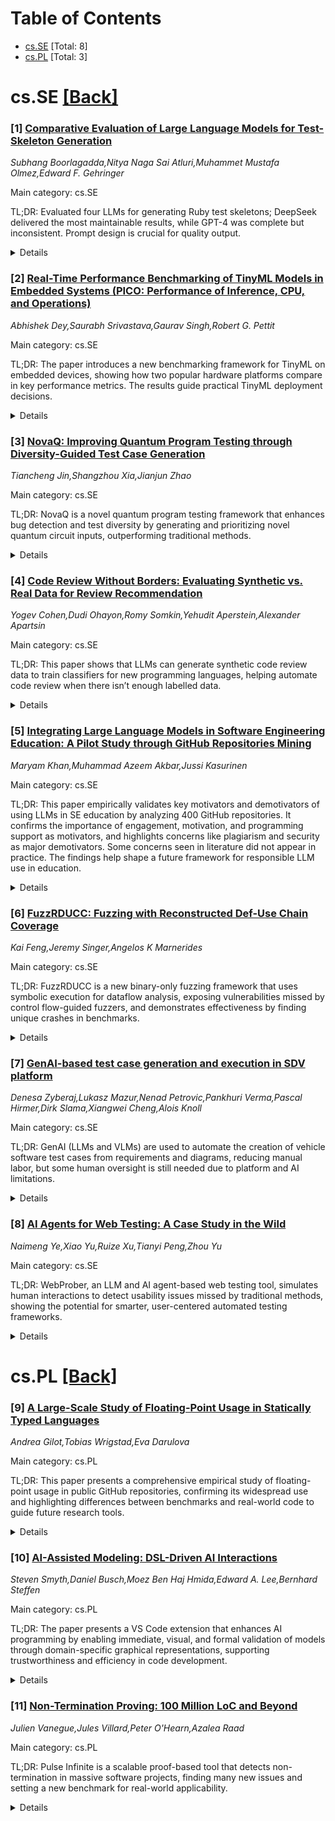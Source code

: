 <div id=toc></div>

# Table of Contents

- [cs.SE](#cs.SE) [Total: 8]
- [cs.PL](#cs.PL) [Total: 3]


<div id='cs.SE'></div>

# cs.SE [[Back]](#toc)

### [1] [Comparative Evaluation of Large Language Models for Test-Skeleton Generation](https://arxiv.org/abs/2509.04644)
*Subhang Boorlagadda,Nitya Naga Sai Atluri,Muhammet Mustafa Olmez,Edward F. Gehringer*

Main category: cs.SE

TL;DR: Evaluated four LLMs for generating Ruby test skeletons; DeepSeek delivered the most maintainable results, while GPT-4 was complete but inconsistent. Prompt design is crucial for quality output.


<details>
  <summary>Details</summary>
Motivation: Manual creation of test skeletons for TDD is time-consuming and prone to errors, especially for students and large development teams. Automating this process using LLMs could improve efficiency and consistency.

Method: The study evaluates four LLMs (GPT-4, DeepSeek-Chat, Llama4-Maverick, Gemma2-9B) on their ability to generate RSpec test skeletons for a Ruby class. Outputs were assessed via static analysis and blind expert review on criteria such as correctness, clarity, maintainability, and best practice alignment.

Result: DeepSeek-Chat generated the most maintainable and well-structured skeletons. GPT-4 produced outputs that were more complete but less consistent with conventions. Differences in code structure interpretation and prompt/context effects were observed across models.

Conclusion: Key factors influencing LLM output quality for test skeleton generation are prompt design and contextual input. While some models (DeepSeek) excel in maintainability, others (GPT-4) may require further refinement for consistent best practice adherence.

Abstract: This paper explores the use of Large Language Models (LLMs) to automate the
generation of test skeletons -- structural templates that outline unit test
coverage without implementing full test logic. Test skeletons are especially
important in test-driven development (TDD), where they provide an early
framework for systematic verification. Traditionally authored manually, their
creation can be time-consuming and error-prone, particularly in educational or
large-scale development settings. We evaluate four LLMs -- GPT-4,
DeepSeek-Chat, Llama4-Maverick, and Gemma2-9B -- on their ability to generate
RSpec skeletons for a real-world Ruby class developed in a university software
engineering course. Each model's output is assessed using static analysis and a
blind expert review to measure structural correctness, clarity,
maintainability, and conformance to testing best practices. The study reveals
key differences in how models interpret code structure and testing conventions,
offering insights into the practical challenges of using LLMs for automated
test scaffolding. Our results show that DeepSeek generated the most
maintainable and well-structured skeletons, while GPT-4 produced more complete
but conventionally inconsistent output. The study reveals prompt design and
contextual input as key quality factors.

</details>


### [2] [Real-Time Performance Benchmarking of TinyML Models in Embedded Systems (PICO: Performance of Inference, CPU, and Operations)](https://arxiv.org/abs/2509.04721)
*Abhishek Dey,Saurabh Srivastava,Gaurav Singh,Robert G. Pettit*

Main category: cs.SE

TL;DR: The paper introduces a new benchmarking framework for TinyML on embedded devices, showing how two popular hardware platforms compare in key performance metrics. The results guide practical TinyML deployment decisions.


<details>
  <summary>Details</summary>
Motivation: There is a growing need to evaluate TinyML models on resource-constrained embedded systems, but existing benchmarks may lack modularity and platform independence. This paper aims to provide a benchmark framework specifically for real-time TinyML performance on embedded devices.

Method: The authors propose and implement PICO-TINYML-BENCHMARK, a modular, platform-agnostic benchmarking framework. They evaluate three TinyML models—Gesture Classification, Keyword Spotting, and MobileNet V2—across two platforms (BeagleBone AI64 and Raspberry Pi 4), using real-world datasets and metrics such as inference latency, CPU usage, memory efficiency, and prediction stability.

Result: Benchmarking results show that the BeagleBone AI64 platform performs best for consistent inference latency in AI tasks, while the Raspberry Pi 4 provides superior resource efficiency and cost effectiveness. The collected metrics reveal important trade-offs between platforms.

Conclusion: The provided benchmarking framework effectively highlights the strengths and weaknesses of different embedded platforms for TinyML deployment. It helps bridge the gap between theory and practical application by giving actionable recommendations for optimizing TinyML on real-world embedded systems.

Abstract: This paper presents PICO-TINYML-BENCHMARK, a modular and platform-agnostic
framework for benchmarking the real-time performance of TinyML models on
resource-constrained embedded systems. Evaluating key metrics such as inference
latency, CPU utilization, memory efficiency, and prediction stability, the
framework provides insights into computational trade-offs and platform-specific
optimizations. We benchmark three representative TinyML models -- Gesture
Classification, Keyword Spotting, and MobileNet V2 -- on two widely adopted
platforms, BeagleBone AI64 and Raspberry Pi 4, using real-world datasets.
Results reveal critical trade-offs: the BeagleBone AI64 demonstrates consistent
inference latency for AI-specific tasks, while the Raspberry Pi 4 excels in
resource efficiency and cost-effectiveness. These findings offer actionable
guidance for optimizing TinyML deployments, bridging the gap between
theoretical advancements and practical applications in embedded systems.

</details>


### [3] [NovaQ: Improving Quantum Program Testing through Diversity-Guided Test Case Generation](https://arxiv.org/abs/2509.04763)
*Tiancheng Jin,Shangzhou Xia,Jianjun Zhao*

Main category: cs.SE

TL;DR: NovaQ is a novel quantum program testing framework that enhances bug detection and test diversity by generating and prioritizing novel quantum circuit inputs, outperforming traditional methods.


<details>
  <summary>Details</summary>
Motivation: As quantum computing progresses, reliable quantum programs are more critical, but testing them thoroughly is a challenge due to their unique behaviors and state spaces.

Method: NovaQ is proposed as a testing framework combining a distribution-based test case generator (mutates quantum circuit parameters for diverse states) and a novelty-driven evaluator (measures behavioral novelty via magnitude, phase, and entanglement metrics). It prioritizes test inputs that explore rarely tested behavioral regions.

Result: NovaQ achieves higher diversity in test cases and detects more bugs compared to existing baseline testing approaches, as demonstrated on various quantum programs.

Conclusion: NovaQ provides a more effective method for uncovering bugs and increasing behavioral coverage in quantum programs by focusing on diversity and novelty in test input selection.

Abstract: Quantum programs are designed to run on quantum computers, leveraging quantum
circuits to solve problems that are intractable for classical machines. As
quantum computing advances, ensuring the reliability of quantum programs has
become increasingly important. This paper introduces NovaQ, a diversity-guided
testing framework for quantum programs. NovaQ combines a distribution-based
test case generator with a novelty-driven evaluation module. The generator
produces diverse quantum state inputs by mutating circuit parameters, while the
evaluator quantifies behavioral novelty based on internal circuit state
metrics, including magnitude, phase, and entanglement. By selecting inputs that
map to infrequently covered regions in the metric space, NovaQ effectively
explores under-tested program behaviors. We evaluate NovaQ on quantum programs
of varying sizes and complexities. Experimental results show that NovaQ
consistently achieves higher test input diversity and detects more bugs than
existing baseline approaches.

</details>


### [4] [Code Review Without Borders: Evaluating Synthetic vs. Real Data for Review Recommendation](https://arxiv.org/abs/2509.04810)
*Yogev Cohen,Dudi Ohayon,Romy Somkin,Yehudit Aperstein,Alexander Apartsin*

Main category: cs.SE

TL;DR: This paper shows that LLMs can generate synthetic code review data to train classifiers for new programming languages, helping automate code review when there isn’t enough labelled data.


<details>
  <summary>Details</summary>
Motivation: There is a lack of labelled data in emerging programming languages, which creates a bottleneck for automating code review decisions, despite the availability of large volumes of unlabelled code.

Method: The paper leverages Large Language Models (LLMs) to translate code changes from well-resourced languages into underrepresented or emerging languages, generating synthetic training data for supervised classifier training. Supervised classifiers are trained on this data and compared with models trained on real labelled data.

Result: LLM-generated synthetic data can effectively bootstrap review recommendation systems and narrow the performance gap between low-resource and well-resourced settings.

Conclusion: Automated code review systems can be extended to new languages using LLM-generated synthetic training data, providing a scalable solution even when annotated data is minimal or unavailable.

Abstract: Automating the decision of whether a code change requires manual review is
vital for maintaining software quality in modern development workflows.
However, the emergence of new programming languages and frameworks creates a
critical bottleneck: while large volumes of unlabelled code are readily
available, there is an insufficient amount of labelled data to train supervised
models for review classification. We address this challenge by leveraging Large
Language Models (LLMs) to translate code changes from well-resourced languages
into equivalent changes in underrepresented or emerging languages, generating
synthetic training data where labelled examples are scarce. We assume that
although LLMs have learned the syntax and semantics of new languages from
available unlabelled code, they have yet to fully grasp which code changes are
considered significant or review-worthy within these emerging ecosystems. To
overcome this, we use LLMs to generate synthetic change examples and train
supervised classifiers on them. We systematically compare the performance of
these classifiers against models trained on real labelled data. Our experiments
across multiple GitHub repositories and language pairs demonstrate that
LLM-generated synthetic data can effectively bootstrap review recommendation
systems, narrowing the performance gap even in low-resource settings. This
approach provides a scalable pathway to extend automated code review
capabilities to rapidly evolving technology stacks, even in the absence of
annotated data.

</details>


### [5] [Integrating Large Language Models in Software Engineering Education: A Pilot Study through GitHub Repositories Mining](https://arxiv.org/abs/2509.04877)
*Maryam Khan,Muhammad Azeem Akbar,Jussi Kasurinen*

Main category: cs.SE

TL;DR: This paper empirically validates key motivators and demotivators of using LLMs in SE education by analyzing 400 GitHub repositories. It confirms the importance of engagement, motivation, and programming support as motivators, and highlights concerns like plagiarism and security as major demotivators. Some concerns seen in literature did not appear in practice. The findings help shape a future framework for responsible LLM use in education.


<details>
  <summary>Details</summary>
Motivation: The paper is motivated by the growing adoption of Large Language Models (LLMs) like ChatGPT in software engineering education. With the increasing use, there is a need to systematically investigate the responsible and effective integration of LLMs into educational curricula, understanding both the opportunities and the challenges they present.

Method: The authors conducted a pilot repository mining study, analyzing 400 GitHub project repositories. They focused on README files and issue discussions to find evidence of motivators and demotivators previously identified in their literature review.

Result: The study identified strong motivators for LLM adoption, including engagement and motivation, process understanding, and programming assistance (with numerous mentions for each). Prominent demotivators were also found, particularly plagiarism/IP concerns, as well as security and privacy issues. However, some demotivators, such as challenges in learning outcome evaluation or curriculum redesign, were not observed in the repositories.

Conclusion: This empirical study provides early validation for the motivators and demotivators taxonomy reflecting real-world usage themes. It exposes gaps in research and sets the groundwork for a comprehensive framework to responsibly guide LLM integration into software engineering education curricula.

Abstract: Context: Large Language Models (LLMs) such as ChatGPT are increasingly
adopted in software engineering (SE) education, offering both opportunities and
challenges. Their adoption requires systematic investigation to ensure
responsible integration into curricula. Objective: This doctoral research aims
to develop a validated framework for integrating LLMs into SE education through
a multi-phase process, including taxonomies development, empirical
investigation, and case studies. This paper presents the first empirical step.
Method: We conducted a pilot repository mining study of 400 GitHub projects,
analyzing README files and issues discussions to identify the presence of
motivator and demotivator previously synthesized in our literature review [ 8]
study. Results: Motivators such as engagement and motivation (227 hits),
software engineering process understanding (133 hits), and programming
assistance and debugging support (97 hits) were strongly represented.
Demotivators, including plagiarism and IP concerns (385 hits), security,
privacy and data integrity (87 hits), and over-reliance on AI in learning (39
hits), also appeared prominently. In contrast, demotivators such as challenges
in evaluating learning outcomes and difficulty in curriculum redesign recorded
no hits across the repositories. Conclusion: The study provides early empirical
validation of motivators/demotivators taxonomies with respect to their themes,
highlights research practice gaps, and lays the foundation for developing a
comprehensive framework to guide the responsible adoption of LLMs in SE
education.

</details>


### [6] [FuzzRDUCC: Fuzzing with Reconstructed Def-Use Chain Coverage](https://arxiv.org/abs/2509.04967)
*Kai Feng,Jeremy Singer,Angelos K Marnerides*

Main category: cs.SE

TL;DR: FuzzRDUCC is a new binary-only fuzzing framework that uses symbolic execution for dataflow analysis, exposing vulnerabilities missed by control flow-guided fuzzers, and demonstrates effectiveness by finding unique crashes in benchmarks.


<details>
  <summary>Details</summary>
Motivation: Binary-only fuzzing is limited in code coverage and vulnerability detection because it mainly uses control flow edge coverage, missing bugs related to dataflow.

Method: FuzzRDUCC integrates dataflow analysis with fuzzing by employing symbolic execution to extract definition-use chains from binary executables. It uses a heuristic algorithm to select relevant def-use chains, maintaining efficiency and fuzzing thoroughness.

Result: FuzzRDUCC identifies crucial dataflow paths and uncovers security vulnerabilities that traditional fuzzers miss. Evaluation on binutils benchmark showed it found unique crashes that existing fuzzers did not.

Conclusion: FuzzRDUCC advances vulnerability detection for binaries by integrating efficient dataflow tracking into the fuzzing process, making it a strong candidate for future security testing tools.

Abstract: Binary-only fuzzing often struggles with achieving thorough code coverage and
uncovering hidden vulnerabilities due to limited insight into a program's
internal dataflows. Traditional grey-box fuzzers guide test case generation
primarily using control flow edge coverage, which can overlook bugs not easily
exposed through control flow analysis alone. We argue that integrating dataflow
analysis into the fuzzing process can enhance its effectiveness by revealing
how data propagates through the program, thereby enabling the exploration of
execution paths that control flow-based methods might miss. In this context, we
introduce FuzzRDUCC, a novel fuzzing framework that employs symbolic execution
to reconstruct definition-use (def-use) chains directly from binary
executables. FuzzRDUCC identifies crucial dataflow paths and exposes security
vulnerabilities without incurring excessive computational overhead, due to a
novel heuristic algorithm that selects relevant def-use chains without
affecting the thoroughness of the fuzzing process. We evaluate FuzzRDUCC using
the binutils benchmark and demonstrate that it can identify unique crashes not
found by state-of-the-art fuzzers. Hence, establishing FuzzRDUCC as a feasible
solution for next generation vulnerability detection and discovery mechanisms.

</details>


### [7] [GenAI-based test case generation and execution in SDV platform](https://arxiv.org/abs/2509.05112)
*Denesa Zyberaj,Lukasz Mazur,Nenad Petrovic,Pankhuri Verma,Pascal Hirmer,Dirk Slama,Xiangwei Cheng,Alois Knoll*

Main category: cs.SE

TL;DR: GenAI (LLMs and VLMs) are used to automate the creation of vehicle software test cases from requirements and diagrams, reducing manual labor, but some human oversight is still needed due to platform and AI limitations.


<details>
  <summary>Details</summary>
Motivation: The motivation for this paper lies in reducing manual effort and increasing efficiency in generating structured test cases for software-defined vehicles by harnessing the capabilities of GenAI, particularly Large Language Models and Vision-Language Models.

Method: The paper presents a methodology that leverages GenAI technologies to translate natural language requirements and system diagrams into Gherkin test cases, integrates Vehicle Signal Specification modeling, and executes these test cases within a vendor-neutral digital.auto playground.

Result: The proposed approach is evaluated using a Child Presence Detection System use case, resulting in significant reductions in manual test specification efforts and enabling rapid execution of the generated tests.

Conclusion: While the GenAI-driven solution substantially automates the test case generation and execution process, some manual intervention remains necessary due to current limitations of the pipeline and the constraints of the digital.auto platform.

Abstract: This paper introduces a GenAI-driven approach for automated test case
generation, leveraging Large Language Models and Vision-Language Models to
translate natural language requirements and system diagrams into structured
Gherkin test cases. The methodology integrates Vehicle Signal Specification
modeling to standardize vehicle signal definitions, improve compatibility
across automotive subsystems, and streamline integration with third-party
testing tools. Generated test cases are executed within the digital.auto
playground, an open and vendor-neutral environment designed to facilitate rapid
validation of software-defined vehicle functionalities. We evaluate our
approach using the Child Presence Detection System use case, demonstrating
substantial reductions in manual test specification effort and rapid execution
of generated tests. Despite significant automation, the generation of test
cases and test scripts still requires manual intervention due to current
limitations in the GenAI pipeline and constraints of the digital.auto platform.

</details>


### [8] [AI Agents for Web Testing: A Case Study in the Wild](https://arxiv.org/abs/2509.05197)
*Naimeng Ye,Xiao Yu,Ruize Xu,Tianyi Peng,Zhou Yu*

Main category: cs.SE

TL;DR: WebProber, an LLM and AI agent-based web testing tool, simulates human interactions to detect usability issues missed by traditional methods, showing the potential for smarter, user-centered automated testing frameworks.


<details>
  <summary>Details</summary>
Motivation: Traditional web testing misses complex user behaviors and usability issues, as it mainly focuses on code coverage and load testing. With the rise of large language models (LLMs) and AI agents, there is an opportunity to improve web testing by simulating human interactions and identifying more nuanced usability problems.

Method: The authors introduce WebProber, an AI agent-based web testing framework that uses LLM-powered agents to autonomously explore websites, simulate user interactions, detect bugs and usability issues, and generate human-readable reports. The prototype is evaluated via a case study on 120 academic personal websites.

Result: WebProber was able to uncover 29 usability issues across 120 tested websites. Many of these issues were not detected by traditional web testing tools, suggesting the superiority of the agent-based approach in identifying nuanced usability problems.

Conclusion: The study demonstrates that agent-based, LLM-powered web testing can identify usability issues that traditional methods often miss. This approach offers a promising direction for future, user-centered web testing frameworks that can better ensure high-quality user experiences.

Abstract: Automated web testing plays a critical role in ensuring high-quality user
experiences and delivering business value. Traditional approaches primarily
focus on code coverage and load testing, but often fall short of capturing
complex user behaviors, leaving many usability issues undetected. The emergence
of large language models (LLM) and AI agents opens new possibilities for web
testing by enabling human-like interaction with websites and a general
awareness of common usability problems. In this work, we present WebProber, a
prototype AI agent-based web testing framework. Given a URL, WebProber
autonomously explores the website, simulating real user interactions,
identifying bugs and usability issues, and producing a human-readable report.
We evaluate WebProber through a case study of 120 academic personal websites,
where it uncovered 29 usability issues--many of which were missed by
traditional tools. Our findings highlight agent-based testing as a promising
direction while outlining directions for developing next-generation,
user-centered testing frameworks.

</details>


<div id='cs.PL'></div>

# cs.PL [[Back]](#toc)

### [9] [A Large-Scale Study of Floating-Point Usage in Statically Typed Languages](https://arxiv.org/abs/2509.04936)
*Andrea Gilot,Tobias Wrigstad,Eva Darulova*

Main category: cs.PL

TL;DR: This paper presents a comprehensive empirical study of floating-point usage in public GitHub repositories, confirming its widespread use and highlighting differences between benchmarks and real-world code to guide future research tools.


<details>
  <summary>Details</summary>
Motivation: Reasoning about floating-point arithmetic is difficult, and current techniques are not fully relevant to real-world code because the characteristics of actual floating-point code are not well understood.

Method: The paper performs a large-scale empirical study of floating-point arithmetic usage by mining public GitHub repositories written in statically typed languages. It uses random sampling, intrinsic filtering to avoid bias, keyword searches, and code parsing for identifying floating-point usage and language constructs.

Result: The study confirms that floating-point arithmetic is widely used in real-world code. It finds that while some aspects of benchmark code used in research are representative of real-world usage, there are notable differences in other aspects.

Conclusion: The results and released dataset can guide the development and evaluation of future static and dynamic analysis techniques for floating-point arithmetic, helping them better address users' real-world needs.

Abstract: Reasoning about floating-point arithmetic is notoriously hard. While static
and dynamic analysis techniques or program repair have made significant
progress, more work is still needed to make them relevant to real-world code.
On the critical path to that goal is understanding what real-world
floating-point code looks like. To close that knowledge gap, this paper
presents the first large-scale empirical study of floating-point arithmetic
usage in statically typed languages across public GitHub repositories. We
follow state-of the art mining practices including random sampling and
filtering based on only intrinsic properties to avoid bias, and identify
floating-point usage by searching for keywords in the source code, and
programming language constructs (e.g., loops) by parsing the code. Our
evaluation supports the claim often made in papers that floating-point
arithmetic is widely used. Comparing statistics such as size and usage of
certain constructs and functions, we find that benchmarks used in literature to
evaluate automated reasoning techniques for floating-point arithmetic are in
certain aspects representative of 'real-world' code, but not in all. We aim for
our study and dataset to help future techniques for floating-point arithmetic
to be designed and evaluated to match actual users' expectations.

</details>


### [10] [AI-Assisted Modeling: DSL-Driven AI Interactions](https://arxiv.org/abs/2509.05160)
*Steven Smyth,Daniel Busch,Moez Ben Haj Hmida,Edward A. Lee,Bernhard Steffen*

Main category: cs.PL

TL;DR: The paper presents a VS Code extension that enhances AI programming by enabling immediate, visual, and formal validation of models through domain-specific graphical representations, supporting trustworthiness and efficiency in code development.


<details>
  <summary>Details</summary>
Motivation: AI-assisted programming enhances software development, but transparency and trustworthy validation are lacking. Integrating formal verification and making AI outputs more understandable are key challenges addressed.

Method: The authors propose the integration of domain-specific modeling techniques with AI programming tools, delivering instantaneous, graphical visualizations of the AI-generated code. This includes interactive support for programming, natural language, voice, and step-wise refinement with immediate feedback. They implemented a Visual Studio Code extension for Lingua Franca as a prototype.

Result: The resulting prototype enables the creation, visualization, and verification of formal models within a development environment, demonstrating instantaneous visual feedback and domain-specific adaptation. It facilitates both intuitive modeling and rigorous validation.

Conclusion: Combining AI code generation with transparent, domain-specific visualizations and formal verification methods significantly improves both the efficiency and reliability of software development and validation workflows.

Abstract: AI-assisted programming greatly increases software development performance.
We enhance this potential by integrating transparency through domain-specific
modeling techniques and providing instantaneous, graphical visualizations that
accurately represent the semantics of AI-generated code. This approach
facilitates visual inspection and formal verification, such as model checking.
  Formal models can be developed using programming, natural language prompts,
voice commands, and stage-wise refinement, with immediate feedback after each
transformation step. This support can be tailored to specific domains or
intended purposes, improving both code generation and subsequent validation
processes.
  To demonstrate the effectiveness of this approach, we have developed a
prototype as a Visual Studio Code extension for the Lingua Franca language.
This prototype showcases the potential for novel domain-specific modeling
practices, offering an advancement in how models are created, visualized, and
verified.

</details>


### [11] [Non-Termination Proving: 100 Million LoC and Beyond](https://arxiv.org/abs/2509.05293)
*Julien Vanegue,Jules Villard,Peter O'Hearn,Azalea Raad*

Main category: cs.PL

TL;DR: Pulse Infinite is a scalable proof-based tool that detects non-termination in massive software projects, finding many new issues and setting a new benchmark for real-world applicability.


<details>
  <summary>Details</summary>
Motivation: Detecting non-termination (divergence) bugs in large-scale software is challenging, and previous techniques only worked on small codebases, limiting their practical use for industry-scale software.

Method: The authors introduce Pulse Infinite, a compositional and under-approximate proof-based tool designed to identify non-termination in large codebases. The compositional approach supports scalability, and under-approximation ensures soundness in proving divergence.

Result: Pulse Infinite was applied to over a hundred million lines of code in various programming languages (C, C++, Hack), finding over 30 previously unknown non-termination issues in real-world open-source and proprietary software.

Conclusion: Pulse Infinite establishes a new state of the art for detecting divergence in real-world, large-scale codebases, overcoming the scalability limitations of prior work.

Abstract: We report on our tool, Pulse Infinite, that uses proof techniques to show
non-termination (divergence) in large programs. Pulse Infinite works
compositionally and under-approximately: the former supports scale, and the
latter ensures soundness for proving divergence. Prior work focused on small
benchmarks in the tens or hundreds of lines of code (LoC), and scale limits
their practicality: a single company may have tens of millions, or even
hundreds of millions of LoC or more. We report on applying Pulse Infinite to
over a hundred million lines of open-source and proprietary software written in
C, C++, and Hack, identifying over 30 previously unknown issues, establishing a
new state of the art for detecting divergence in real-world codebases.

</details>
